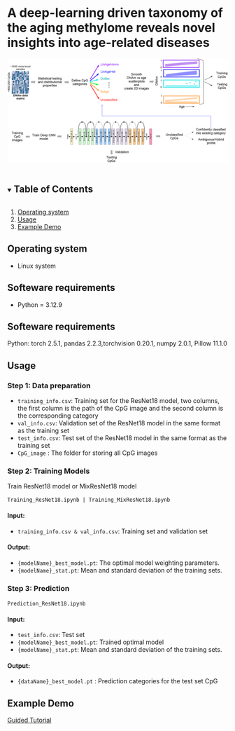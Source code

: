 # A deep-learning driven taxonomy of the aging methylome reveals novel insights into age-related diseases

![Workflow](./Figure/Workflow.png)

<!-- TABLE OF CONTENTS -->
<details open="open">
  <summary><h2 style="display: inline-block">Table of Contents</h2></summary>
  <ol>
    <li><a href="#Operating system">Operating system</a></li>
    <li><a href="#usage">Usage</a></li>
    <li><a href="#example-demo">Example Demo</a></li>

  </ol>
</details>

<!-- Operating system -->
## Operating system

+ Linux system

<!-- Softeware requirements -->
## Softeware requirements
+ Python = 3.12.9


<!-- Softeware requirements -->
## Softeware requirements
Python: torch 2.5.1, pandas 2.2.3,torchvision 0.20.1, numpy 2.0.1, Pillow 11.1.0

<!-- Usage -->
## Usage

### Step 1: Data preparation
+ `training_info.csv`: Training set for the ResNet18 model, two columns, the first column is the path of the CpG image and the second column is the corresponding category
+ `val_info.csv`: Validation set of the ResNet18 model in the same format as the training set
+ `test_info.csv`: Test set of the ResNet18 model in the same format as the training set
+ `CpG_image` : The folder for storing all CpG images

### Step 2: Training Models
Train ResNet18 model or MixResNet18 model
```
Training_ResNet18.ipynb | Training_MixResNet18.ipynb
```
#### Input:

+ `training_info.csv & val_info.csv`: Training set and validation set

#### Output:

+ `{modelName}_best_model.pt`: The optimal model weighting parameters.
+ `{modelName}_stat.pt`: Mean and standard deviation of the training sets.
### Step 3: Prediction

```
Prediction_ResNet18.ipynb
```
#### Input:
+ `test_info.csv`: Test set
+ `{modelName}_best_model.pt`: Trained optimal model
+ `{modelName}_stat.pt`: Mean and standard deviation of the training sets.
#### Output:

+ `{dataName}_best_model.pt` : Prediction categories for the test set CpG


<!-- EXAMPLE DEMO -->
## Example Demo

[Guided Tutorial](example/tutorial.ipynb)
